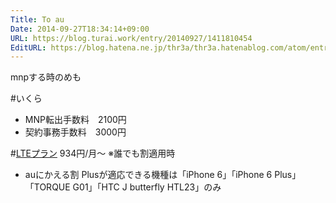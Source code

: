 ```yaml
---
Title: To au
Date: 2014-09-27T18:34:14+09:00
URL: https://blog.turai.work/entry/20140927/1411810454
EditURL: https://blog.hatena.ne.jp/thr3a/thr3a.hatenablog.com/atom/entry/8454420450066465804
---
```


mnpする時のめも

#いくら

- MNP転出手数料　2100円
- 契約事務手数料　3000円

#[LTEプラン](http://www.au.kddi.com/mobile/charge/basic-charge/lte/)
934円/月～
※誰でも割適用時

- auにかえる割 Plusが適応できる機種は「iPhone 6」「iPhone 6 Plus」「TORQUE G01」「HTC J butterfly HTL23」のみ

